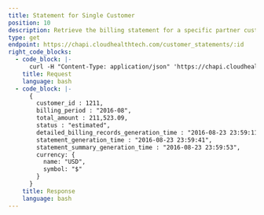 ```yaml
---
title: Statement for Single Customer
position: 10
description: Retrieve the billing statement for a specific partner customer.
type: get
endpoint: https://chapi.cloudhealthtech.com/customer_statements/:id
right_code_blocks:
  - code_block: |-
      curl -H "Content-Type: application/json" 'https://chapi.cloudhealthtech.com/v1/customer_statements/:id?api_key=<your_api_key>"
    title: Request
    language: bash
  - code_block: |-
      {
        customer_id : 1211,
        billing_period : "2016-08",
        total_amount : 211,523.09,
        status : "estimated",
        detailed_billing_records_generation_time : "2016-08-23 23:59:11",
        statement_generation_time : "2016-08-23 23:59:41",
        statement_summary_generation_time : "2016-08-23 23:59:53",
        currency: {
          name: "USD",
          symbol: "$"
        }
      }
    title: Response
    language: bash
---
```


